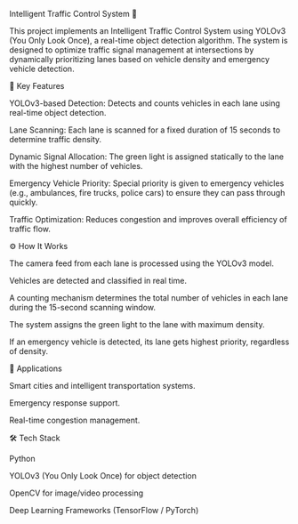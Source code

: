 Intelligent Traffic Control System 🚦

This project implements an Intelligent Traffic Control System using YOLOv3 (You Only Look Once), a real-time object detection algorithm. The system is designed to optimize traffic signal management at intersections by dynamically prioritizing lanes based on vehicle density and emergency vehicle detection.

🔑 Key Features

YOLOv3-based Detection: Detects and counts vehicles in each lane using real-time object detection.

Lane Scanning: Each lane is scanned for a fixed duration of 15 seconds to determine traffic density.

Dynamic Signal Allocation: The green light is assigned statically to the lane with the highest number of vehicles.

Emergency Vehicle Priority: Special priority is given to emergency vehicles (e.g., ambulances, fire trucks, police cars) to ensure they can pass through quickly.

Traffic Optimization: Reduces congestion and improves overall efficiency of traffic flow.

⚙️ How It Works

The camera feed from each lane is processed using the YOLOv3 model.

Vehicles are detected and classified in real time.

A counting mechanism determines the total number of vehicles in each lane during the 15-second scanning window.

The system assigns the green light to the lane with maximum density.

If an emergency vehicle is detected, its lane gets highest priority, regardless of density.

📌 Applications

Smart cities and intelligent transportation systems.

Emergency response support.

Real-time congestion management.

🛠️ Tech Stack

Python

YOLOv3 (You Only Look Once) for object detection

OpenCV for image/video processing

Deep Learning Frameworks (TensorFlow / PyTorch)
